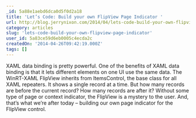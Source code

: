 ```yaml
---
_id: 5a88e1aebd6dca0d5f0d2a18
title: 'Let’s Code: Build your own FlipView Page Indicator '
url: http://blog.jerrynixon.com/2014/04/lets-code-build-your-own-flipview-page.html
category: articles
slug: 'lets-code-build-your-own-flipview-page-indicator'
user_id: 5a83ce59d6eb0005c4ecda2c
createdOn: '2014-04-26T09:42:19.000Z'
tags: []
---
```


XAML data binding is pretty powerful. One of the benefits of XAML data binding is that it lets different elements on one UI use the same data. The WinRT-XAML FlipView inherits from ItemsControl, the base class for all XAML repeaters. It shows a single record at a time. But how many records are before the current record? How many records are after it? Without some type of page or context indicator, the FlipView is a mystery to the user. And, that’s what we’re after today – building our own page indicator for the FlipView control.
